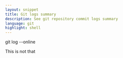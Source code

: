```yaml
---
layout: snippet
title: Git logs summary
description: See git repository commit logs summary
language: git
highlight: shell
---
```

git log --online
<!--more-->

This is not that